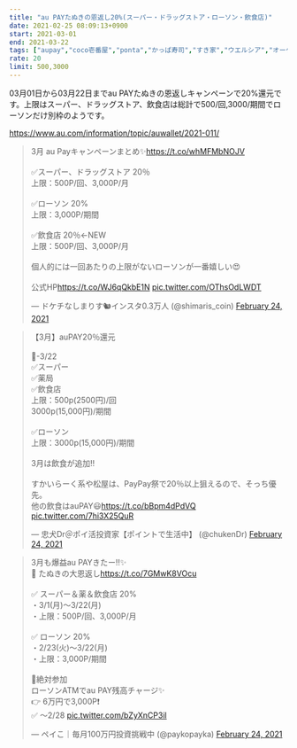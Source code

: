 ```yaml
---
title: "au PAYたぬきの恩返し20%(スーパー・ドラッグストア・ローソン・飲食店)"
date: 2021-02-25 08:09:13+0900
start: 2021-03-01
end: 2021-03-22
tags: ["aupay","coco壱番屋","ponta","かっぱ寿司","すき家","ウエルシア","オーケー","ガスト","ケンタッキーフライドチキン","ココカラファイン","サミット","サンドラッグ","スシロー","セイムス","ツルハ","トモズ","ドトール","ベイシア","マツモトキヨシ","ローソン","上島珈琲店","吉野家","東急ストア","松屋"]
rate: 20
limit: 500,3000
---
```

03月01日から03月22日までau PAYたぬきの恩返しキャンペーンで20%還元です。上限はスーパー、ドラッグストア、飲食店は総計で500/回,3000/期間でローソンだけ別枠のようです。

https://www.au.com/information/topic/auwallet/2021-011/

<blockquote class="twitter-tweet"><p lang="ja" dir="ltr">3月 au Payキャンペーンまとめ✨<a href="https://t.co/whMFMbNOJV">https://t.co/whMFMbNOJV</a><br><br>✅スーパー、ドラッグストア 20％<br>上限：500P/回、3,000P/月<br><br>✅ローソン 20%<br>上限：3,000P/期間<br><br>✅飲食店 20％←NEW<br>上限：500P/回、3,000P/月<br><br>個人的には一回あたりの上限がないローソンが一番嬉しい😍<br><br>公式HP<a href="https://t.co/WJ6qQkbE1N">https://t.co/WJ6qQkbE1N</a> <a href="https://t.co/OThsOdLWDT">pic.twitter.com/OThsOdLWDT</a></p>&mdash; ドケチなしまりす🐿インスタ0.3万人 (@shimaris_coin) <a href="https://twitter.com/shimaris_coin/status/1364566223149654021?ref_src=twsrc%5Etfw">February 24, 2021</a></blockquote> <script async src="https://platform.twitter.com/widgets.js" charset="utf-8"></script>
<blockquote class="twitter-tweet"><p lang="ja" dir="ltr">【3月】auPAY20％還元<br><br>🔻-3/22<br>✅スーパー<br>✅薬局<br>✅飲食店<br>上限：500p(2500円)/回<br>3000p(15,000円)/期間<br><br>✅ローソン<br>上限：3000p(15,000円)/期間<br><br>3月は飲食が追加‼️<br><br>すかいらーく系や松屋は、PayPay祭で20％以上狙えるので、そっち優先。<br>他の飲食はauPAY😃<a href="https://t.co/bBpm4dPdVQ">https://t.co/bBpm4dPdVQ</a> <a href="https://t.co/7hi3X25QuR">pic.twitter.com/7hi3X25QuR</a></p>&mdash; 忠犬Dr＠ポイ活投資家【ポイントで生活中】 (@chukenDr) <a href="https://twitter.com/chukenDr/status/1364478227532578816?ref_src=twsrc%5Etfw">February 24, 2021</a></blockquote> <script async src="https://platform.twitter.com/widgets.js" charset="utf-8"></script>
<blockquote class="twitter-tweet"><p lang="ja" dir="ltr">3月も爆益au PAYきたー‼️✨<br>🔅 たぬきの大恩返し<a href="https://t.co/7GMwK8VOcu">https://t.co/7GMwK8VOcu</a><br><br>✅ スーパー＆薬＆飲食店 20%<br>・3/1(月)〜3/22(月)<br>・上限：500P/回、3,000P/月<br><br>✅ ローソン 20%<br>・2/23(火)〜3/22(月)<br>・上限：3,000P/期間<br><br>🔻絶対参加<br>ローソンATMでau PAY残高チャージ✨<br>👉 6万円で3,000P❗️<br>✅ 〜2/28 <a href="https://t.co/bZyXnCP3il">pic.twitter.com/bZyXnCP3il</a></p>&mdash; ペイこ｜毎月100万円投資挑戦中 (@paykopayka) <a href="https://twitter.com/paykopayka/status/1364400086898253826?ref_src=twsrc%5Etfw">February 24, 2021</a></blockquote> <script async src="https://platform.twitter.com/widgets.js" charset="utf-8"></script>
